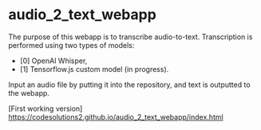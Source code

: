 # audio_2_text_webapp

The purpose of this webapp is to transcribe audio-to-text. Transcription is performed using two types of models: 
- [0] OpenAI Whisper,
- [1] Tensorflow.js custom model (in progress).

Input an audio file by putting it into the repository, and text is outputted to the webapp.

[First working version] https://codesolutions2.github.io/audio_2_text_webapp/index.html
